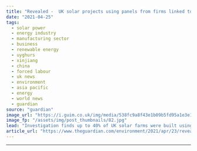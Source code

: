 ```yaml
---
title: "Revealed -  UK solar projects using panels from firms linked to Xinjiang forced labour"
date: "2021-04-25"
tags: 
  - solar power
  - energy industry
  - manufacturing sector
  - business
  - renewable energy
  - uyghurs
  - xinjiang
  - china
  - forced labour
  - uk news
  - environment
  - asia pacific
  - energy
  - world news
  - guardian
source: "guardian"
image_url: "https://i.guim.co.uk/img/media/538fc9a8f43e1b09b5fd95a1e3e17c8285c812af/0_195_3500_2101/master/3500.jpg?width=460&quality=85&auto=format&fit=max&s=fc3d0a8989a5006c3bd5571fad680e39"
image_fp: "/assets/img/post_thumbnails/82.jpg"
lead: "Investigation finds up to 40% of UK solar farms were built using panels from leading Chinese companiesSolar projects commissioned by the Ministry of Defence, the government’s Coal Authority, United Utilities and some of the UK’s biggest renewable ene..."
article_url: "https://www.theguardian.com/environment/2021/apr/23/revealed-uk-solar-projects-using-panels-from-firms-linked-to-xinjiang-forced-labour"
---
```


---
